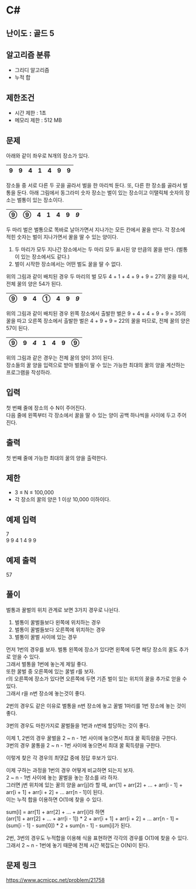 # C#

## 난이도 : 골드 5

## 알고리즘 분류
  - 그리디 알고리즘
  - 누적 합

## 제한조건
  - 시간 제한 : 1초
  - 메모리 제한 : 512 MB

## 문제
아래와 같이 좌우로 N개의 장소가 있다.<br/>

|9|9|4|1|4|9|9|
|:---:|:---:|:---:|:---:|:---:|:---:|:---:|

장소들 중 서로 다른 두 곳을 골라서 벌을 한 마리씩 둔다. 또, 다른 한 장소를 골라서 벌통을 둔다. 아래 그림에서 동그라미 숫자 장소는 벌이 있는 장소이고 이탤릭체 숫자의 장소는 벌통이 있는 장소이다.<br/>

|⑨|⑨|4|1|4|9|*9*|
|:---:|:---:|:---:|:---:|:---:|:---:|:---:|

두 마리 벌은 벌통으로 똑바로 날아가면서 지나가는 모든 칸에서 꿀을 딴다. 각 장소에 적힌 숫자는 벌이 지나가면서 꿀을 딸 수 있는 양이다.<br/>

  1. 두 마리가 모두 지나간 장소에서는 두 마리 모두 표시된 양 만큼의 꿀을 딴다. (벌통이 있는 장소에서도 같다.)
  2. 벌이 시작한 장소에서는 어떤 벌도 꿀을 딸 수 없다.

위의 그림과 같이 배치된 경우 두 마리의 벌 모두 4 + 1 + 4 + 9 + 9 = 27의 꿀을 따서, 전체 꿀의 양은 54가 된다.<br/>

|⑨|9|4|①|4|9|*9*|
|:---:|:---:|:---:|:---:|:---:|:---:|:---:|

위의 그림과 같이 배치된 경우 왼쪽 장소에서 출발한 벌은 9 + 4 + 4 + 9 + 9 = 35의 꿀을 따고 오른쪽 장소에서 출발한 벌은 4 + 9 + 9 = 22의 꿀을 따므로, 전체 꿀의 양은 57이 된다.<br/>

|⑨|9|*4*|1|4|9|⑨|
|:---:|:---:|:---:|:---:|:---:|:---:|:---:|

위의 그림과 같은 경우는 전체 꿀의 양이 31이 된다.<br/>
장소들의 꿀 양을 입력으로 받아 벌들이 딸 수 있는 가능한 최대의 꿀의 양을 계산하는 프로그램을 작성하라.<br/>


## 입력
첫 번째 줄에 장소의 수 N이 주어진다.<br/>
다음 줄에 왼쪽부터 각 장소에서 꿀을 딸 수 있는 양이 공백 하나씩을 사이에 두고 주어진다.<br/>


## 출력
첫 번째 줄에 가능한 최대의 꿀의 양을 출력한다.<br/>


## 제한
  - 3 ≤ N ≤ 100,000
  - 각 장소의 꿀의 양은 1 이상 10,000 이하이다.


## 예제 입력
7<br/>
9 9 4 1 4 9 9<br/>


## 예제 출력
57<br/>


## 풀이
벌통과 꿀벌의 위치 관계로 보면 3가지 경우로 나뉜다.<br/>

  1. 벌통이 꿀벌들보다 왼쪽에 위치하는 경우
  2. 벌통이 꿀벌들보다 오른쪽에 위치하는 경우
  3. 벌통이 꿀벌 사이에 있는 경우

먼저 1번의 경우를 보자. 벌통 왼쪽에 장소가 있다면 왼쪽에 두면 해당 장소의 꿀도 추가로 얻을 수 있다.<br/>
그래서 벌통을 1번에 놓는게 제일 좋다.<br/>
또한 꿀벌 중 오른쪽에 있는 꿀벌 r를 보자.<br/>
r의 오른쪽에 장소가 있다면 오른쪽에 두면 기존 벌이 있는 위치의 꿀을 추가로 얻을 수 있다.<br/>
그래서 r을 n번 장소에 놓는것이 좋다.<br/>


2번의 경우도 같은 이유로 벌통을 n번 장소에 놓고 꿀벌 1마리를 1번 장소에 놓는 것이 좋다.<br/>


3번의 경우도 마찬가지로 꿀벌들을 1번과 n번에 할당하는 것이 좋다.<br/>


이제 1, 2번의 경우 꿀벌을 2 ~ n - 1번 사이에 놓으면서 최대 꿀 획득량을 구한다.<br/>
3번의 경우 꿀통을 2 ~ n - 1번 사이에 놓으면서 최대 꿀 획득량을 구한다.<br/>


이렇게 찾은 각 경우의 최댓값 중에 정답 후보가 있다.<br/>


이제 구하는 과정을 1번의 경우 어떻게 비교하면 되는지 보자.<br/>
2 ~  n - 1번 사이에 놓는 꿀벌을 놓는 장소를 i라 하자.<br/>
그러면 j번 위치에 있는 꿀의 양을 arr[j]라 할 때, arr[1] + arr[2] + ... + arr[i - 1] + arr[i + 1] + arr[i + 2] + ... arr[n - 1]이 된다.<br/>
이는 누적 합을 이용하면 O(1)에 찾을 수 있다.<br/>


sum[i] = arr[1] + arr[2] + ... + arr[i]라 하면<br/>
(arr[1] + arr[2] + ... + arr[i - 1]) * 2 + arr[i + 1] + arr[i + 2] + ... arr[n - 1] = (sum[i - 1] - sum[0]) * 2 + sum[n - 1] - sum[i]가 된다.<br/>


2번, 3번의 경우도 누적합을 이용해 식을 표현하면 각각의 경우를 O(1)에 찾을 수 있다.<br/>
그래서 2 ~ n - 1번에 놓기 때문에 전체 시간 복잡도는 O(N)이 된다.<br/>


## 문제 링크
https://www.acmicpc.net/problem/21758
